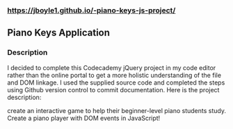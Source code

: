 ### https://jboyle1.github.io/-piano-keys-js-project/
 
## Piano Keys Application 

### Description

I decided to complete this Codecademy jQuery project in my code editor rather than the online portal to get a more holistic understanding of the file and DOM linkage. I used the supplied source code and completed the steps using Github version control to commit documentation. Here is the project description:

create an interactive game to help their beginner-level piano students study. Create a piano player with DOM events in JavaScript!
